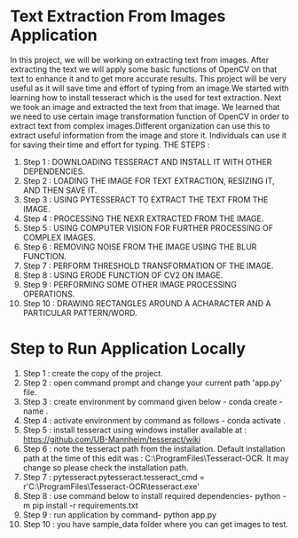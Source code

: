 # Text Extraction From Images Application
In this project, we will be working on extracting text from images. After extracting the text we will apply some basic functions of OpenCV on that text to enhance it and to get more accurate results. This project will be very useful as it will save time and effort of typing from an image.We started with learning how to install tesseract which is the used for text extraction. Next we took an image and extracted the text from that image. We learned that we need to use certain image transformation function of OpenCV in order to extract text from complex images.Different organization can use this to extract useful information from the image and store it. Individuals can use it for saving their time and effort for typing. THE STEPS :
1. Step 1 : DOWNLOADING TESSERACT AND INSTALL IT WITH OTHER DEPENDENCIES.
2. Step 2 : LOADING THE IMAGE FOR TEXT EXTRACTION, RESIZING IT, AND THEN SAVE IT.
3. Step 3 : USING PYTESSERACT TO EXTRACT THE TEXT FROM THE IMAGE.
4. Step 4 : PROCESSING THE NEXR EXTRACTED FROM THE IMAGE.
5. Step 5 : USING COMPUTER VISION FOR FURTHER PROCESSING OF COMPLEX IMAGES.
6. Step 6 : REMOVING NOISE FROM THE IMAGE USING THE BLUR FUNCTION.
7. Step 7 : PERFORM THRESHOLD TRANSFORMATION OF THE IMAGE.
8. Step 8 : USING ERODE FUNCTION OF CV2 ON IMAGE.
9. Step 9 : PERFORMING SOME OTHER IMAGE PROCESSING OPERATIONS.
10. Step 10 : DRAWING RECTANGLES AROUND A ACHARACTER AND A PARTICULAR PATTERN/WORD.

# Step to Run Application Locally
1. Step 1 : create the copy of the project.
2. Step 2 : open command prompt and change your current path 'app.py' file.
3. Step 3 : create environment by command given below - conda create -name <environment name>.
4. Step 4 : activate environment by command as follows - conda activate <environment name>.
5. Step 5 : install tesseract using windows installer available at : https://github.com/UB-Mannheim/tesseract/wiki
6. Step 6 : note the tesseract path from the installation. Default installation path at the time of this edit was : C:\ProgramFiles\Tesseract-OCR. It may change so please check the installation path.
7. Step 7 : pytesseract.pytesseract.tesseract_cmd = r'C:\ProgramFiles\Tesseract-OCR\tesseract.exe'
8. Step 8 : use command below to install required dependencies- python -m pip install -r requirements.txt
9. Step 9 : run application by command- python app.py
10. Step 10 : you have sample_data folder where you can get images to test.

